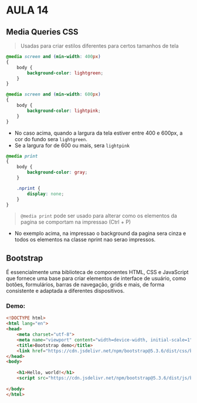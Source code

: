 # AULA 14

## Media Queries CSS

> Usadas para criar estilos diferentes para certos tamanhos de tela 

```css
@media screen and (min-width: 400px) 
{
    body {
        background-color: lightgreen;
    }
}

@media screen and (min-width: 600px) 
{
    body {
        background-color: lightpink;
    }
}
```

- No caso acima, quando a largura da tela estiver entre 400 e 600px, a cor do fundo sera `lightgreen`. 
- Se a largura for de 600 ou mais, sera `lightpink`

```css
@media print 
{
    body {
        background-color: gray;
    }

    .nprint {
        display: none;
    }
}
```

> `@media print` pode ser usado para alterar como os elementos da pagina se comportam na impressao (Ctrl + P)

- No exemplo acima, na impressao o background da pagina sera cinza e todos os elementos na classe nprint nao serao impressos.

## Bootstrap

É essencialmente uma biblioteca de componentes HTML, CSS e JavaScript que fornece uma base para criar elementos de interface de usuário, como botões, formulários, barras de navegação, grids e mais, de forma consistente e adaptada a diferentes dispositivos. 

### Demo:

```html
<!DOCTYPE html>
<html lang="en">
<head>
    <meta charset="utf-8">
    <meta name="viewport" content="width=device-width, initial-scale=1">
    <title>Bootstrap demo</title>
    <link href="https://cdn.jsdelivr.net/npm/bootstrap@5.3.6/dist/css/bootstrap.min.css" rel="stylesheet" integrity="sha384-4Q6Gf2aSP4eDXB8Miphtr37CMZZQ5oXLH2yaXMJ2w8e2ZtHTl7GptT4jmndRuHDT" crossorigin="anonymous">
</head>
<body>
    
    <h1>Hello, world!</h1>
    <script src="https://cdn.jsdelivr.net/npm/bootstrap@5.3.6/dist/js/bootstrap.bundle.min.js" integrity="sha384-j1CDi7MgGQ12Z7Qab0qlWQ/Qqz24Gc6BM0thvEMVjHnfYGF0rmFCozFSxQBxwHKO" crossorigin="anonymous"></script>
    
</body>
</html>
```





